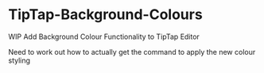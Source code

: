 # TipTap-Background-Colours
WIP Add Background Colour Functionality to TipTap Editor

Need to work out how to actually get the command to apply the new colour styling
